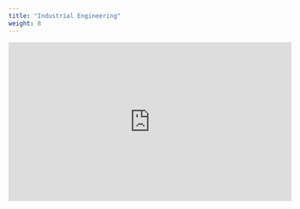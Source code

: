 ```yaml
---
title: "Industrial Engineering"
weight: 8
---
```


<iframe width="560" height="315" src="https://www.youtube.com/embed/Ww9hDlwjeF4" frameborder="0" allow="autoplay; encrypted-media" allowfullscreen></iframe>
